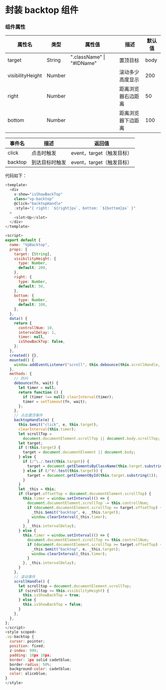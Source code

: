 # 封装 backtop 组件

### 组件属性

| 属性名           | 类型   | 属性值                    | 描述               | 默认值 |
| ---------------- | ------ | ------------------------- | ------------------ | ------ |
| target           | String | ".className" \| "#IDName" | 置顶目标           | body   |
| visibilityHeight | Number |                           | 滚动多少高度显示   | 200    |
| right            | Number |                           | 距离浏览器右边距离 | 50     |
| bottom           | Number |                           | 距离浏览器下边距离 | 100    |

| 事件名  | 描述           | 返回值                    |
| ------- | -------------- | ------------------------- |
| click   | 点击时触发     | event，target（触发目标） |
| backtop | 到达目标时触发 | event，target（触发目标） |

代码如下：

```javascript
<template>
  <div
    v-show="isShowBackTop"
    class="vp-backtop"
    @click="backtopHandle"
    :style="{ right: `${right}px`, bottom: `${bottom}px` }"
  >
    <slot>Up</slot>
  </div>
</template>

<script>
export default {
  name: "VpBacktop",
  props: {
    target: [String],
    visibilityHeight: {
      type: Number,
      default: 200,
    },
    right: {
      type: Number,
      default: 50,
    },
    bottom: {
      type: Number,
      default: 100,
    },
  },
  data() {
    return {
      controllNum: 10,
      intervalDelay: 1,
      timer: null,
      isShowBackTop: false,
    };
  },
  created() {},
  mounted() {
    window.addEventListener("scroll", this.debounce(this.scrollHandle, 100));
  },
  methods: {
    // 防抖
    debounce(fn, wait) {
      let timer = null;
      return function () {
        if (timer !== null) clearInterval(timer);
        timer = setTimeout(fn, wait);
      };
    },
    // 点击置顶事件
    backtopHandle(e) {
      this.$emit("click", e, this.target);
      clearInterval(this.timer);
      let scrollTop =
        document.documentElement.scrollTop || document.body.scrollTop;
      let target;
      if (!this.target) {
        target = document.documentElement || document.body;
      } else {
        if (/^\./.test(this.target)) {
          target = document.getElementsByClassName(this.target.substring(1))[0];
        } else if (/^#/.test(this.target)) {
          target = document.getElementById(this.target.substring(1));
        }
      }
      let _this = this;
      if (target.offsetTop < document.documentElement.scrollTop) {
        this.timer = window.setInterval(() => {
          document.documentElement.scrollTop -= this.controllNum;
          if (document.documentElement.scrollTop <= target.offsetTop) {
            _this.$emit("backtop", e, _this.target);
            window.clearInterval(_this.timer);
          }
        }, _this.intervalDelay);
      } else {
        this.timer = window.setInterval(() => {
          document.documentElement.scrollTop += this.controllNum;
          if (document.documentElement.scrollTop >= target.offsetTop) {
            _this.$emit("backtop", e, _this.target);
            window.clearInterval(_this.timer);
          }
        }, _this.intervalDelay);
      }
    },
    // 滚动事件
    scrollHandle() {
      let scrolltop = document.documentElement.scrollTop;
      if (scrolltop >= this.visibilityHeight) {
        this.isShowBackTop = true;
      } else {
        this.isShowBackTop = false;
      }
    },
  },
};
</script>
<style scoped>
.vp-backtop {
  cursor: pointer;
  position: fixed;
  z-index: 999;
  padding: 10px 10px;
  border: 1px solid cadetblue;
  border-radius: 50%;
  background-color: cadetblue;
  color: aliceblue;
}
</style>
```

